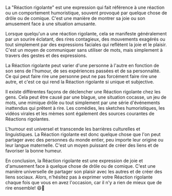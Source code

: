 La "Réaction rigolante" est une expression qui fait référence à une réaction ou un comportement humoristique, souvent provoqué par quelque chose de drôle ou de comique. C'est une manière de montrer sa joie ou son amusement face à une situation amusante.

Lorsque quelqu'un a une réaction rigolante, cela se manifeste généralement par un sourire éclatant, des rires contagieux, des mouvements exagérés ou tout simplement par des expressions faciales qui reflètent la joie et le plaisir. C'est un moyen de communiquer sans utiliser de mots, mais simplement à travers des gestes et des expressions.

La Réaction rigolante peut varier d'une personne à l'autre en fonction de son sens de l'humour, de ses expériences passées et de sa personnalité. Ce qui peut faire rire une personne peut ne pas forcément faire rire une autre, et c'est ce qui rend la Réaction rigolante si unique et subjective.

Il existe différentes façons de déclencher une Réaction rigolante chez les gens. Cela peut être causé par une blague, une situation cocasse, un jeu de mots, une mimique drôle ou tout simplement par une série d'événements inattendus qui prêtent à rire. Les comédies, les sketches humoristiques, les vidéos virales et les mèmes sont également des sources courantes de Réactions rigolantes.

L'humour est universel et transcende les barrières culturelles et linguistiques. La Réaction rigolante est donc quelque chose que l'on peut partager avec des personnes du monde entier, peu importe leur origine ou leur langue maternelle. C'est un moyen puissant de créer des liens et de favoriser la bonne humeur.

En conclusion, la Réaction rigolante est une expression de joie et d'amusement face à quelque chose de drôle ou de comique. C'est une manière universelle de partager son plaisir avec les autres et de créer des liens sociaux. Alors, n'hésitez pas à exprimer votre Réaction rigolante chaque fois que vous en avez l'occasion, car il n'y a rien de mieux que de rire ensemble! 😄🤣